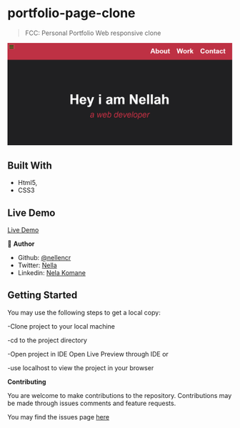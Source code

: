 # portfolio-page-clone


> FCC: Personal Portfolio Web responsive clone

![screenshot](images/screen.png)


## Built With

- Html5,
- CSS3

## Live Demo
 [Live Demo](https://nellencr.github.io/portfolio-page-clone/)


👤 **Author**


- Github: [@nellencr](https://github.com/nellencr)
- Twitter: [Nella](https://twitter.com/Nella75794271)
- Linkedin: [Nela Komane](https://www.linkedin.com/in/nela-komane-8866b9192/)


## Getting Started

You may use the following steps to get a local copy:

-Clone project to your local machine 

-cd to the project directory 

-Open project in IDE Open Live Preview through IDE or

-use localhost to view the project in your browser

**Contributing**

You are welcome to make contributions to the repository. Contributions may be made through issues comments and feature requests.

You may find the issues page [here](https://github.com/nellencr/portfolio-page-clone/issues)